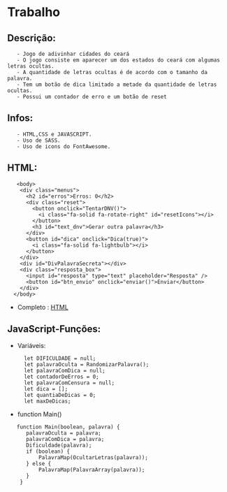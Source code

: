 # Trabalho

## Descrição:

```
   - Jogo de adivinhar cidades do ceará
   - O jogo consiste em aparecer um dos estados do ceará com algumas letras ocultas.
   - A quantidade de letras ocultas é de acordo com o tamanho da palavra.
   - Tem um botão de dica limitado a metade da quantidade de letras ocultas.
   - Possui um contador de erro e um botão de reset
```

## Infos:

```
   - HTML,CSS e JAVASCRIPT.
   - Uso de SASS.
   - Uso de icons do FontAwesome.
```

## HTML:

```
   <body>
    <div class="menus">
      <h2 id="erros">Erros: 0</h2>
      <div class="reset">
        <button onclick="TentarDNV()">
          <i class="fa-solid fa-rotate-right" id="resetIcons"></i>
        </button>
        <h3 id="text_dnv">Gerar outra palavra</h3>
      </div>
      <button id="dica" onclick="Dica(true)">
        <i class="fa-solid fa-lightbulb"></i>
      </button>
    </div>
    <div id="DivPalavraSecreta"></div>
    <div class="resposta_box">
      <input id="resposta" type="text" placeholder="Resposta" />
      <button id="btn_envio" onclick="enviar()">Enviar</button>
    </div>
  </body>
```

- Completo : [HTML](https://github.com/isonhar/Faculdade-Jogo-de-adivinha-o/blob/main/index.html)

## JavaScript-Funções:

- Variáveis:

        let DIFICULDADE = null;
        let palavraOculta = RandomizarPalavra();
        let palavraComDica = null;
        let contadorDeErros = 0;
        let palavraComCensura = null;
        let dica = [];
        let quantiaDeDicas = 0;
        let maxDeDicas;

- function Main()

```
   function Main(boolean, palavra) {
      palavraOculta = palavra;
      palavraComDica = palavra;
      Dificuldade(palavra);
      if (boolean) {
          PalavraMap(OcultarLetras(palavra));
      } else {
          PalavraMap(PalavraArray(palavra));
      }
    }
```

